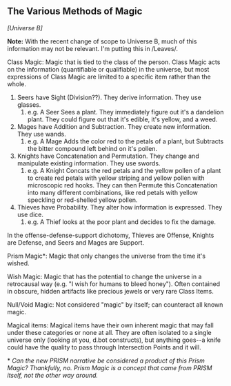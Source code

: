 ## The Various Methods of Magic

_[Universe B]_

**Note:** With the recent change of scope to Universe B, much of this information may not be relevant. I'm putting this in /Leaves/.

Class Magic: Magic that is tied to the class of the person. Class Magic acts on the information (quantifiable or qualifiable) in the universe, but most expressions of Class Magic are limited to a specific item rather than the whole.

1. Seers have Sight (Division??). They derive information. They use glasses.
     1. e.g. A Seer Sees a plant. They immediately figure out it's a dandelion plant. They could figure out that it's edible, it's yellow, and a weed.
2. Mages have Addition and Subtraction. They create new information. They use wands.
     1. e.g. A Mage Adds the color red to the petals of a plant, but Subtracts the bitter compound left behind on it's pollen. 
3. Knights have Concatenation and Permutation. They change and manipulate existing information. They use swords.
     1. e.g. A Knight Concats the red petals and the yellow pollen of a plant to create red petals with yellow striping and yellow pollen with microscopic red hooks. They can then Permute this Concatenation into many different combinations, like red petals with yellow speckling or red-shelled yellow pollen.
4. Thieves have Probability. They alter how information is expressed. They use dice.
     1. e.g. A Thief looks at the poor plant and decides to fix the damage. 

In the offense-defense-support dichotomy, Thieves are Offense, Knights are Defense, and Seers and Mages are Support.

Prism Magic*: Magic that only changes the universe from the time it's wished.

Wish Magic: Magic that has the potential to change the universe in a retrocausal way (e.g. "I wish for humans to bleed honey"). Often contained in obscure, hidden artifacts like precious jewels or very rare Class Items.

Null/Void Magic: Not considered "magic" by itself; can counteract all known magic.

Magical items: Magical items have their own inherent magic that may fall under these categories or none at all. They are often isolated to a single universe only (looking at you, d.bot constructs), but anything goes--a knife could have the quality to pass through Intersection Points and it will.

\* _Can the new PRISM narrative be considered a product of this Prism Magic? Thankfully, no. Prism Magic is a concept that came from PRISM itself, not the other way around._
